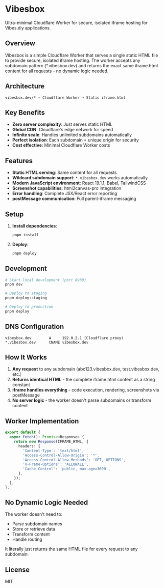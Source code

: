 # Vibesbox

Ultra-minimal Cloudflare Worker for secure, isolated iframe hosting for Vibes.diy applications.

## Overview

Vibesbox is a simple Cloudflare Worker that serves a single static HTML file to provide secure, isolated iframe hosting. The worker accepts any subdomain pattern (\*.vibesbox.dev) and returns the exact same iframe.html content for all requests - no dynamic logic needed.

## Architecture

```
vibesbox.dev/* → Cloudflare Worker → Static iframe.html
```

## Key Benefits

- **Zero server complexity**: Just serves static HTML
- **Global CDN**: Cloudflare's edge network for speed
- **Infinite scale**: Handles unlimited subdomains automatically
- **Perfect isolation**: Each subdomain = unique origin for security
- **Cost effective**: Minimal Cloudflare Worker costs

## Features

- **Static HTML serving**: Same content for all requests
- **Wildcard subdomain support**: `*.vibesbox.dev` works automatically
- **Modern JavaScript environment**: React 19.1.1, Babel, TailwindCSS
- **Screenshot capabilities**: html2canvas-pro integration
- **Error handling**: Complete JSX/React error reporting
- **postMessage communication**: Full parent-iframe messaging

## Setup

1. **Install dependencies**:

   ```bash
   pnpm install
   ```

2. **Deploy**:
   ```bash
   pnpm deploy
   ```

## Development

```bash
# Start local development (port 8989)
pnpm dev

# Deploy to staging
pnpm deploy:staging

# Deploy to production
pnpm deploy
```

## DNS Configuration

```
vibesbox.dev        A     192.0.2.1 (Cloudflare proxy)
*.vibesbox.dev      CNAME vibesbox.dev
```

## How It Works

1. **Any request** to any subdomain (abc123.vibesbox.dev, test.vibesbox.dev, etc.)
2. **Returns identical HTML** - the complete iframe.html content as a string constant
3. **iframe handles everything** - code execution, rendering, screenshots via postMessage
4. **No server logic** - the worker doesn't parse subdomains or transform content

## Worker Implementation

```typescript
export default {
  async fetch(): Promise<Response> {
    return new Response(IFRAME_HTML, {
      headers: {
        'Content-Type': 'text/html',
        'Access-Control-Allow-Origin': '*',
        'Access-Control-Allow-Methods': 'GET, OPTIONS',
        'X-Frame-Options': 'ALLOWALL',
        'Cache-Control': 'public, max-age=3600',
      },
    });
  },
};
```

## No Dynamic Logic Needed

The worker doesn't need to:

- Parse subdomain names
- Store or retrieve data
- Transform content
- Handle routing

It literally just returns the same HTML file for every request to any subdomain.

## License

MIT
